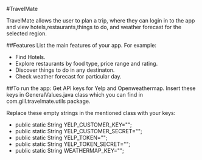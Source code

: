 #TravelMate

TravelMate allows the user to plan a trip, where they can login in to the app and view hotels,restaurants,things to do, and weather forecast for the selected region.

##Features
List the main features of your app. For example:
* Find Hotels.
* Explore restaurants by food type, price range and rating.
* Discover things to do in any destinaton.
* Check weather forecast for particular day.

##To run the app:
Get API keys for Yelp and Openweathermap. Insert these keys in GeneralValues.java class which you can find in com.gill.travelmate.utils package.

Replace these empty strings in the mentioned class with your keys:

* public static String YELP_CUSTOMER_KEY="";
* public static String YELP_CUSTOMER_SECRET="";
* public static String YELP_TOKEN="";
* public static String YELP_TOKEN_SECRET="";
* public static String WEATHERMAP_KEY="";
